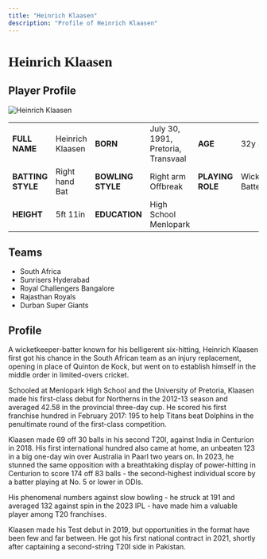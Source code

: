 ```yaml
---
title: "Heinrich Klaasen"
description: "Profile of Heinrich Klaasen"
---
```


# <span style="font-family: 'Playfair Display', serif;">Heinrich Klaasen</span>

## Player Profile

![Heinrich Klaasen](/images/hk.jpg)

<table>
  <tr>
    <td><strong>FULL NAME</strong></td>
    <td>Heinrich Klaasen</td>
    <td><strong>BORN</strong></td>
    <td>July 30, 1991, Pretoria, Transvaal</td>
    <td><strong>AGE</strong></td>
    <td>32y 303d</td>
  </tr>
  <tr>
    <td><strong>BATTING STYLE</strong></td>
    <td>Right hand Bat</td>
    <td><strong>BOWLING STYLE</strong></td>
    <td>Right arm Offbreak</td>
    <td><strong>PLAYING ROLE</strong></td>
    <td>WicketKeeper Batter</td>
  </tr>
  <tr>
    <td><strong>HEIGHT</strong></td>
    <td>5ft 11in</td>
    <td><strong>EDUCATION</strong></td>
    <td>High School Menlopark</td>
  </tr>
</table>

## Teams

- South Africa
- Sunrisers Hyderabad
- Royal Challengers Bangalore
- Rajasthan Royals
- Durban Super Giants

## Profile

A wicketkeeper-batter known for his belligerent six-hitting, Heinrich Klaasen first got his chance in the South African team as an injury replacement, opening in place of Quinton de Kock, but went on to establish himself in the middle order in limited-overs cricket.

Schooled at Menlopark High School and the University of Pretoria, Klaasen made his first-class debut for Northerns in the 2012-13 season and averaged 42.58 in the provincial three-day cup. He scored his first franchise hundred in February 2017: 195 to help Titans beat Dolphins in the penultimate round of the first-class competition.

Klaasen made 69 off 30 balls in his second T20I, against India in Centurion in 2018. His first international hundred also came at home, an unbeaten 123 in a big one-day win over Australia in Paarl two years on. In 2023, he stunned the same opposition with a breathtaking display of power-hitting in Centurion to score 174 off 83 balls - the second-highest individual score by a batter playing at No. 5 or lower in ODIs.

His phenomenal numbers against slow bowling - he struck at 191 and averaged 132 against spin in the 2023 IPL - have made him a valuable player among T20 franchises.

Klaasen made his Test debut in 2019, but opportunities in the format have been few and far between. He got his first national contract in 2021, shortly after captaining a second-string T20I side in Pakistan.